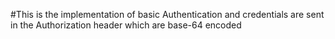 #This is the implementation of basic Authentication and credentials are sent in the Authorization header which are base-64 encoded  
